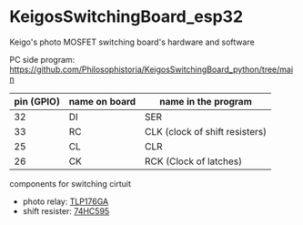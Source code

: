 # KeigosSwitchingBoard_esp32
Keigo's photo MOSFET switching board's hardware and software

PC side program: https://github.com/Philosophistoria/KeigosSwitchingBoard_python/tree/main

| pin (GPIO) | name on board | name in the program |
| ---------- | ------------- | ------------------- |
| 32         | DI            | SER                 |
| 33         | RC            | CLK (clock of shift resisters) |
| 25         | CL            | CLR                 |
| 26         | CK            | RCK (Clock of latches) |

components for switching cirtuit
- photo relay: [TLP176GA](https://www.mouser.jp/ProductDetail/Toshiba/TLP176GAF?qs=L%2FgSpqKJZEvJJ3hcHMwEJw%3D%3D)
- shift resister: [74HC595](https://www.ti.com/product/SN74HC595)

